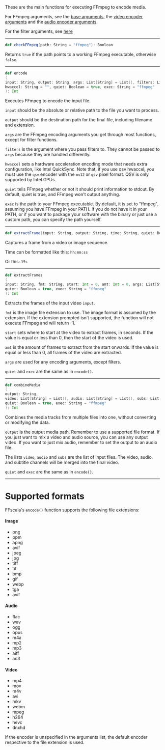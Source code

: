 These are the main functions for executing FFmpeg to encode media.

For FFmpeg arguments, see the [base arguments](base.md), the [video encoder arguments](video.md) and the [audio encoder arguments](audio.md).

For the filter arguments, see [here](filers.md)

---

```scala
def checkFFmpeg(path: String = "ffmpeg"): Boolean
```
Returns ```true``` if the path points to a working FFmpeg executable, otherwise ```false```.

---

```scala
def encode
(
input: String, output: String, args: List[String] = List(), filters: List[String] = List(),
hwaccel: String = "", quiet: Boolean = true, exec: String = "ffmpeg"
): Int
```
Executes FFmpeg to encode the input file.

```input``` should be the absolute or relative path to the file you want to process.

```output``` should be the destination path for the final file, including filename and extension.

```args``` are the FFmpeg encoding arguments you get through most functions, except for filter functions.

```filters``` is the argument where you pass filters to. They cannot be passed to ```args``` because they are handled differently.

```hwaccel``` sets a hardware acceleration encoding mode that needs extra configuration, like Intel QuickSync. Note that, if you use qsv hwaccel, you must use the ```qsv``` encoder with the ```nv12``` or ```qsv``` pixel format. QSV is only supported by Intel GPUs.

```quiet``` tells FFmpeg whether or not it should print information to stdout. By default, quiet is true, and FFmpeg won't output anything.

```exec``` is the path to your FFmpeg executable. By default, it is set to "ffmpeg", assuming you have FFmpeg in your PATH. If you do not have it in your PATH, or if you want to package your software with the binary or just use a custom path, you can specify the path yourself.

---

```scala
def extractFrame(input: String, output: String, time: String, quiet: Boolean = true, exec = "ffmpeg")
```
Captures a frame from a video or image sequence.

Time can be formatted like this: ```hh:mm:ss```

Or this: ```15s```

---

```scala
def extractFrames
(
input: String, fmt: String, start: Int = 0, amt: Int = 0, args: List[String] = List(),
quiet: Boolean = true, exec: String = "ffmpeg"
): Int
```
Extracts the frames of the input video ```input```.

```fmt``` is the image file extension to use. The image format is assumed by the extension. If the extension prompted isn't supported, the function will not execute FFmpeg and will return -1.

```start``` sets where to start at the video to extract frames, in seconds. If the value is equal or less than 0, then the start of the video is used.

```amt``` is the amount of frames to extract from the start onwards. If the value is equal or less than 0, all frames of the video are extracted.

```args``` are used for any encoding arguments, except filters.

```quiet``` and ```exec``` are the same as in ```encode()```.

---

```scala
def combineMedia
(
output: String,
video: List[String] = List(), audio: List[String] = List(), subs: List[String] = List(),
quiet: Boolean = true, exec: String = "ffmpeg"
): Int
```
Combines the media tracks from multiple files into one, without converting or modifying the data.

```output``` is the output media path. Remember to use a supported file format. If you just want to mix a video and audio source, you can use any output video. If you want to just mix audio, remember to set the output to an audio file.

The lists ```video```, ```audio``` and ```subs``` are the list of input files. The video, audio, and subtitle channels will be merged into the final video.

```quiet``` and ```exec``` are the same as in ```encode()```.

---

# Supported formats

FFscala's ```encode()``` function supports the following file extensions:

#### Image
* png
* ppm
* apng
* avif
* jpeg
* jpg
* tiff
* tif
* bmp
* gif
* webp
* tga
* avif

#### Audio
* flac
* wav
* ogg
* opus
* m4a
* mp2
* mp3
* aiff
* ac3

#### Video
* mp4
* mov
* m4v
* avi
* mkv
* webm
* mpeg
* h264
* hevc
* dnxhd

If the encoder is unspecified in the arguments list, the default encoder respective to the file extension is used.
